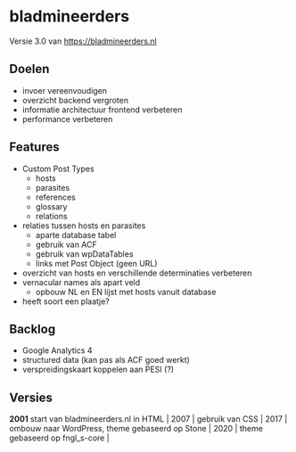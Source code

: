# bladmineerders

Versie 3.0 van https://bladmineerders.nl

## Doelen

-   invoer vereenvoudigen
-   overzicht backend vergroten
-   informatie architectuur frontend verbeteren
-   performance verbeteren

## Features

-   Custom Post Types
    -   hosts
    -   parasites
    -   references
    -   glossary
    -   relations
-   relaties tussen hosts en parasites
    -   aparte database tabel
    -   gebruik van ACF
    -   gebruik van wpDataTables
    -   links met Post Object (geen URL)
-   overzicht van hosts en verschillende determinaties verbeteren
-   vernacular names als apart veld
    -   opbouw NL en EN lijst met hosts vanuit database
-   heeft soort een plaatje?

## Backlog

-   Google Analytics 4
-   structured data (kan pas als ACF goed werkt)
-   verspreidingskaart koppelen aan PESI (?)

## Versies

**2001** start van bladmineerders.nl in HTML |
2007 | gebruik van CSS |
2017 | ombouw naar WordPress, theme gebaseerd op Stone |
2020 | theme gebaseerd op fngl_s-core |
